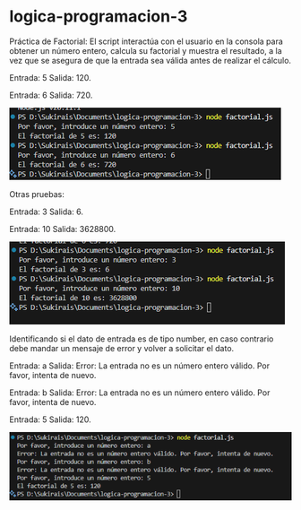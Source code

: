 # logica-programacion-3

Práctica de Factorial: El script interactúa con el usuario en la consola para obtener un número entero, calcula su factorial y muestra el resultado, a la vez que se asegura de que la entrada sea válida antes de realizar el cálculo.

Entrada:
5
Salida: 120.

Entrada:
6
Salida: 720.

![Pruebas 1](image.png)

Otras pruebas:

Entrada:
3
Salida: 6.

Entrada:
10
Salida: 3628800.

![Pruebas 2](image-1.png)

Identificando si el dato de entrada es de tipo number, en caso contrario debe mandar un mensaje de error y volver a solicitar el dato.

Entrada:
a
Salida: Error: La entrada no es un número entero válido. Por favor, intenta de nuevo.

Entrada:
b
Salida: Error: La entrada no es un número entero válido. Por favor, intenta de nuevo.

Entrada:
5
Salida: 120.

![Pruebas 3](image-2.png)
